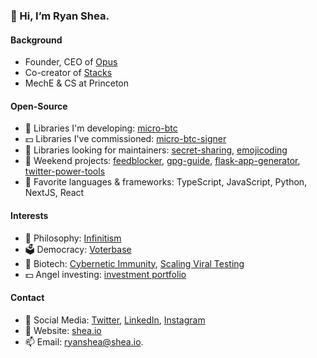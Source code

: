 ### 👋 Hi, I’m Ryan Shea.

#### Background

- Founder, CEO of [Opus](https://www.opuswallet.com/)
- Co-creator of [Stacks](https://www.stacks.co/)
- MechE & CS at Princeton

#### Open-Source

- 🧰 Libraries I'm developing: [micro-btc](https://github.com/micro-btc/micro-btc)
- 💵 Libraries I've commissioned: [micro-btc-signer](https://github.com/shea256/micro-btc-signer)
- 👀 Libraries looking for maintainers: [secret-sharing](https://github.com/shea256/secret-sharing), [emojicoding](https://github.com/shea256/emojicoding)
- 🚧 Weekend projects: [feedblocker](https://github.com/shea256/feedblocker), [gpg-guide](https://github.com/shea256/gpg-guide), [flask-app-generator](https://github.com/shea256/flask-app-generator), [twitter-power-tools](https://github.com/shea256/movement-for-twitter) 
- 💞️ Favorite languages & frameworks: TypeScript, JavaScript, Python, NextJS, React

#### Interests

- 💭 Philosophy: [Infinitism](https://www.infinitism.com/)
- 🗳️ Democracy: [Voterbase](https://www.voterbase.com/)
- 🌱 Biotech: [Cybernetic Immunity](https://www.infinitefrontier.com/p/the-cybernetic-immune-system), [Scaling Viral Testing](https://www.infinitefrontier.com/p/solving-the-testing-crisis-with-math)
- 💵 Angel investing: [investment portfolio](https://www.shea.io/investments)

#### Contact

- 🐤 Social Media: [Twitter](https://twitter.com/ryaneshea), [LinkedIn](https://www.linkedin.com/in/ryaneshea/), [Instagram](https://www.instagram.com/ryaneshea/)
- 🔗 Website: [shea.io](https://www.shea.io/)
- 📫 Email: [ryanshea@shea.io](mailto:ryanshea@shea.io).
